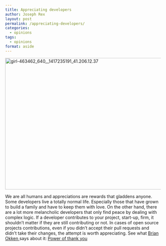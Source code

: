 ```yaml
---
title: Appreciating developers
author: Joseph Rex
layout: post
permalink: /appreciating-developers/
categories:
  - opinions
tags:
  - opinions
format: aside
---
```

[<img class="aligncenter size-full wp-image-388" src="http://josephrex.me/wp-content/uploads/2014/11/girl-463462_640__1417235191_41.206.12.37.jpg" alt="girl-463462_640__1417235191_41.206.12.37" width="640" height="426" />][1]

We are all humans and appreciations are rewards that gladdens anyone. Some developers live a totally normal life. Especially those that have grown to build a family and have to keep them with love. On the other hand, there are a lot more melancholic developers that only find peace by dealing with complex logic. If a developer contributes to your project, start-up, firm, it shouldn&#8217;t matter if they are still contributing or not. In cases of open source projects contributions, even if you didn&#8217;t accept their pull requests and didn&#8217;t take their changes, the attempt is worth appreciating. See what <a href="https://twitter.com/brianokken" target="_blank">Brian Okken </a>says about it: <a href="http://pythontesting.net/community/power-of-thank-you/" target="_blank">Power of thank you</a>

 [1]: http://josephrex.me/wp-content/uploads/2014/11/girl-463462_640__1417235191_41.206.12.37.jpg